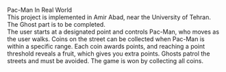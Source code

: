Pac-Man In Real World <br/>This project is implemented in Amir Abad, near the University of Tehran. <br/>The Ghost part is to be completed. <br/>The user starts at a designated point and controls Pac-Man, who moves as the user walks. Coins on the street can be collected when Pac-Man is within a specific range. Each coin awards points, and reaching a point threshold reveals a fruit, which gives you extra points. Ghosts patrol the streets and must be avoided. The game is won by collecting all coins.
